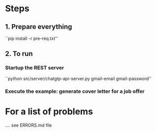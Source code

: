 # Steps

## 1. Prepare everything

``pip install -r pre-req.txt''

## 2. To run

### Startup the REST server

``python src/server/chatgtp-api-server.py gmail-email gmail-password''

### Execute the example: generate cover letter for a job offer

# For a list of problems 
.... see ERRORS.md file
